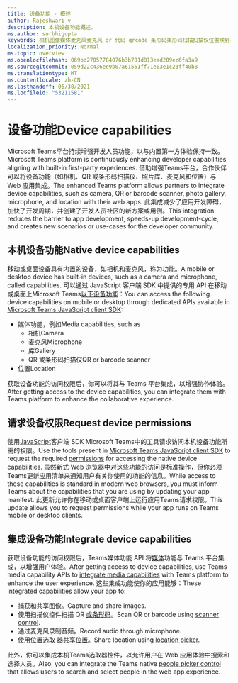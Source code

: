 ```yaml
---
title: 设备功能 - 概述
author: Rajeshwari-v
description: 本机设备功能概述。
ms.author: surbhigupta
keywords: 相机图像媒体麦克风麦克风 qr 代码 qrcode 条形码条形码扫描扫描仪位置映射功能本机设备权限
localization_priority: Normal
ms.topic: overview
ms.openlocfilehash: 069bd27057784076b3b701d013ead209ec6fa3a9
ms.sourcegitcommit: 059d22c436ee9b07a61561ff71e03e1c23ff40b8
ms.translationtype: MT
ms.contentlocale: zh-CN
ms.lasthandoff: 06/30/2021
ms.locfileid: "53211581"
---
```

# <a name="device-capabilities"></a><span data-ttu-id="40da2-104">设备功能</span><span class="sxs-lookup"><span data-stu-id="40da2-104">Device capabilities</span></span>

<span data-ttu-id="40da2-105">Microsoft Teams平台持续增强开发人员功能，以与内置第一方体验保持一致。</span><span class="sxs-lookup"><span data-stu-id="40da2-105">Microsoft Teams platform is continuously enhancing developer capabilities aligning with built-in first-party experiences.</span></span> <span data-ttu-id="40da2-106">借助增强Teams平台，合作伙伴可以将设备功能（如相机、QR 或条形码扫描仪、照片库、麦克风和位置）与 Web 应用集成。</span><span class="sxs-lookup"><span data-stu-id="40da2-106">The enhanced Teams platform allows partners to integrate device capabilities, such as camera, QR or barcode scanner, photo gallery, microphone, and location with their web apps.</span></span> <span data-ttu-id="40da2-107">此集成减少了应用开发障碍，加快了开发周期，并创建了开发人员社区的新方案或用例。</span><span class="sxs-lookup"><span data-stu-id="40da2-107">This integration reduces the barrier to app development, speeds-up development-cycle, and creates new scenarios or use-cases for the developer community.</span></span>

## <a name="native-device-capabilities"></a><span data-ttu-id="40da2-108">本机设备功能</span><span class="sxs-lookup"><span data-stu-id="40da2-108">Native device capabilities</span></span>

<span data-ttu-id="40da2-109">移动或桌面设备具有内置的设备，如相机和麦克风，称为功能。</span><span class="sxs-lookup"><span data-stu-id="40da2-109">A mobile or desktop device has built-in devices, such as a camera and microphone, called capabilities.</span></span> <span data-ttu-id="40da2-110">可以通过 JavaScript 客户端 SDK 中提供的专用 API 在移动或桌面上Microsoft Teams[以下设备功能](/javascript/api/overview/msteams-client?view=msteams-client-js-latest&preserve-view=true)：</span><span class="sxs-lookup"><span data-stu-id="40da2-110">You can access the following device capabilities on mobile or desktop through dedicated APIs available in [Microsoft Teams JavaScript client SDK](/javascript/api/overview/msteams-client?view=msteams-client-js-latest&preserve-view=true):</span></span>
* <span data-ttu-id="40da2-111">媒体功能，例如</span><span class="sxs-lookup"><span data-stu-id="40da2-111">Media capabilities, such as</span></span>
    * <span data-ttu-id="40da2-112">相机</span><span class="sxs-lookup"><span data-stu-id="40da2-112">Camera</span></span>
    * <span data-ttu-id="40da2-113">麦克风</span><span class="sxs-lookup"><span data-stu-id="40da2-113">Microphone</span></span>
    * <span data-ttu-id="40da2-114">库</span><span class="sxs-lookup"><span data-stu-id="40da2-114">Gallery</span></span>
    * <span data-ttu-id="40da2-115">QR 或条形码扫描仪</span><span class="sxs-lookup"><span data-stu-id="40da2-115">QR or barcode scanner</span></span>
* <span data-ttu-id="40da2-116">位置</span><span class="sxs-lookup"><span data-stu-id="40da2-116">Location</span></span>

<span data-ttu-id="40da2-117">获取设备功能的访问权限后，你可以将其与 Teams 平台集成，以增强协作体验。</span><span class="sxs-lookup"><span data-stu-id="40da2-117">After getting access to the device capabilities, you can integrate them with Teams platform to enhance the collaborative experience.</span></span> 

## <a name="request-device-permissions"></a><span data-ttu-id="40da2-118">请求设备权限</span><span class="sxs-lookup"><span data-stu-id="40da2-118">Request device permissions</span></span>

<span data-ttu-id="40da2-119">使用[JavaScript](/javascript/api/overview/msteams-client?view=msteams-client-js-latest&preserve-view=true)客户端 SDK Microsoft Teams中的工具请求访问本机设备功能[](native-device-permissions.md)所需的权限。</span><span class="sxs-lookup"><span data-stu-id="40da2-119">Use the tools present in [Microsoft Teams JavaScript client SDK](/javascript/api/overview/msteams-client?view=msteams-client-js-latest&preserve-view=true) to request the required  [permissions](native-device-permissions.md) for accessing the native device capabilities.</span></span> <span data-ttu-id="40da2-120">虽然新式 Web 浏览器中对这些功能的访问是标准操作，但你必须Teams更新应用清单来通知用户有关你使用的功能的信息。</span><span class="sxs-lookup"><span data-stu-id="40da2-120">While access to these capabilities is standard in modern web browsers, you must inform Teams about the capabilities that you are using by updating your app manifest.</span></span> <span data-ttu-id="40da2-121">此更新允许你在移动或桌面客户端上运行应用Teams请求权限。</span><span class="sxs-lookup"><span data-stu-id="40da2-121">This update allows you to request permissions while your app runs on Teams mobile or desktop clients.</span></span>
 
 ## <a name="integrate-device-capabilities"></a><span data-ttu-id="40da2-122">集成设备功能</span><span class="sxs-lookup"><span data-stu-id="40da2-122">Integrate device capabilities</span></span>

<span data-ttu-id="40da2-123">获取设备功能的访问权限后，Teams媒体功能 API 将[媒体](mobile-camera-image-permissions.md)功能与 Teams 平台集成，以增强用户体验。</span><span class="sxs-lookup"><span data-stu-id="40da2-123">After getting access to device capabilities, use Teams media capability APIs to [integrate media capabilities](mobile-camera-image-permissions.md) with Teams platform to enhance the user experience.</span></span> <span data-ttu-id="40da2-124">这些集成功能使你的应用能够：</span><span class="sxs-lookup"><span data-stu-id="40da2-124">These integrated capabilities allow your app to:</span></span>

* <span data-ttu-id="40da2-125">捕获和共享图像。</span><span class="sxs-lookup"><span data-stu-id="40da2-125">Capture and share images.</span></span>
* <span data-ttu-id="40da2-126">使用扫描仪控件扫描 QR [或条形码](qr-barcode-scanner-capability.md)。</span><span class="sxs-lookup"><span data-stu-id="40da2-126">Scan QR or barcode using [scanner control](qr-barcode-scanner-capability.md).</span></span>
* <span data-ttu-id="40da2-127">通过麦克风录制音频。</span><span class="sxs-lookup"><span data-stu-id="40da2-127">Record audio through microphone.</span></span>
* <span data-ttu-id="40da2-128">使用位置选取 [器共享位置](location-capability.md)。</span><span class="sxs-lookup"><span data-stu-id="40da2-128">Share location using [location picker](location-capability.md).</span></span>

<span data-ttu-id="40da2-129">此外，你可以集成本机Teams选取器控件，[](people-picker-capability.md)以允许用户在 Web 应用体验中搜索和选择人员。</span><span class="sxs-lookup"><span data-stu-id="40da2-129">Also, you can integrate the Teams native [people picker control](people-picker-capability.md) that allows users to search and select people in the web app experience.</span></span>
